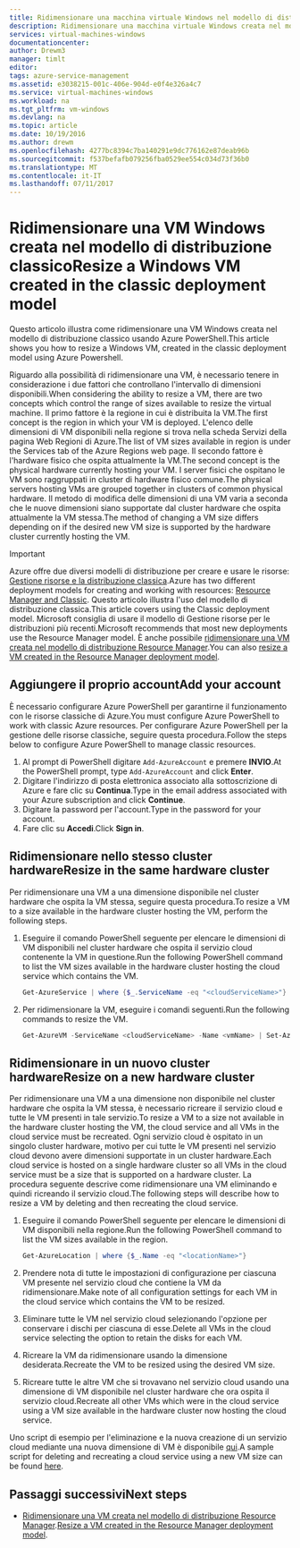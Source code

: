 ```yaml
---
title: Ridimensionare una macchina virtuale Windows nel modello di distribuzione classico - Azure | Documentazione Microsoft
description: Ridimensionare una macchina virtuale Windows creata nel modello di distribuzione classico usando Azure PowerShell.
services: virtual-machines-windows
documentationcenter: 
author: Drewm3
manager: timlt
editor: 
tags: azure-service-management
ms.assetid: e3038215-001c-406e-904d-e0f4e326a4c7
ms.service: virtual-machines-windows
ms.workload: na
ms.tgt_pltfrm: vm-windows
ms.devlang: na
ms.topic: article
ms.date: 10/19/2016
ms.author: drewm
ms.openlocfilehash: 4277bc8394c7ba140291e9dc776162e87deab96b
ms.sourcegitcommit: f537befafb079256fba0529ee554c034d73f36b0
ms.translationtype: MT
ms.contentlocale: it-IT
ms.lasthandoff: 07/11/2017
---
```

# <a name="resize-a-windows-vm-created-in-the-classic-deployment-model"></a><span data-ttu-id="4a7e4-103">Ridimensionare una VM Windows creata nel modello di distribuzione classico</span><span class="sxs-lookup"><span data-stu-id="4a7e4-103">Resize a Windows VM created in the classic deployment model</span></span>
<span data-ttu-id="4a7e4-104">Questo articolo illustra come ridimensionare una VM Windows creata nel modello di distribuzione classico usando Azure PowerShell.</span><span class="sxs-lookup"><span data-stu-id="4a7e4-104">This article shows you how to resize a Windows VM, created in the classic deployment model using Azure Powershell.</span></span>

<span data-ttu-id="4a7e4-105">Riguardo alla possibilità di ridimensionare una VM, è necessario tenere in considerazione i due fattori che controllano l'intervallo di dimensioni disponibili.</span><span class="sxs-lookup"><span data-stu-id="4a7e4-105">When considering the ability to resize a VM, there are two concepts which control the range of sizes available to resize the virtual machine.</span></span> <span data-ttu-id="4a7e4-106">Il primo fattore è la regione in cui è distribuita la VM.</span><span class="sxs-lookup"><span data-stu-id="4a7e4-106">The first concept is the region in which your VM is deployed.</span></span> <span data-ttu-id="4a7e4-107">L'elenco delle dimensioni di VM disponibili nella regione si trova nella scheda Servizi della pagina Web Regioni di Azure.</span><span class="sxs-lookup"><span data-stu-id="4a7e4-107">The list of VM sizes available in region is under the Services tab of the Azure Regions web page.</span></span> <span data-ttu-id="4a7e4-108">Il secondo fattore è l'hardware fisico che ospita attualmente la VM.</span><span class="sxs-lookup"><span data-stu-id="4a7e4-108">The second concept is the physical hardware currently hosting your VM.</span></span> <span data-ttu-id="4a7e4-109">I server fisici che ospitano le VM sono raggruppati in cluster di hardware fisico comune.</span><span class="sxs-lookup"><span data-stu-id="4a7e4-109">The physical servers hosting VMs are grouped together in clusters of common physical hardware.</span></span> <span data-ttu-id="4a7e4-110">Il metodo di modifica delle dimensioni di una VM varia a seconda che le nuove dimensioni siano supportate dal cluster hardware che ospita attualmente la VM stessa.</span><span class="sxs-lookup"><span data-stu-id="4a7e4-110">The method of changing a VM size differs depending on if the desired new VM size is supported by the hardware cluster currently hosting the VM.</span></span>

> [!IMPORTANT] 
> <span data-ttu-id="4a7e4-111">Azure offre due diversi modelli di distribuzione per creare e usare le risorse: [Gestione risorse e la distribuzione classica](../../../resource-manager-deployment-model.md).</span><span class="sxs-lookup"><span data-stu-id="4a7e4-111">Azure has two different deployment models for creating and working with resources: [Resource Manager and Classic](../../../resource-manager-deployment-model.md).</span></span> <span data-ttu-id="4a7e4-112">Questo articolo illustra l'uso del modello di distribuzione classica.</span><span class="sxs-lookup"><span data-stu-id="4a7e4-112">This article covers using the Classic deployment model.</span></span> <span data-ttu-id="4a7e4-113">Microsoft consiglia di usare il modello di Gestione risorse per le distribuzioni più recenti.</span><span class="sxs-lookup"><span data-stu-id="4a7e4-113">Microsoft recommends that most new deployments use the Resource Manager model.</span></span> <span data-ttu-id="4a7e4-114">È anche possibile [ridimensionare una VM creata nel modello di distribuzione Resource Manager](../resize-vm.md?toc=%2fazure%2fvirtual-machines%2fwindows%2ftoc.json).</span><span class="sxs-lookup"><span data-stu-id="4a7e4-114">You can also [resize a VM created in the Resource Manager deployment model](../resize-vm.md?toc=%2fazure%2fvirtual-machines%2fwindows%2ftoc.json).</span></span>

## <a name="add-your-account"></a><span data-ttu-id="4a7e4-115">Aggiungere il proprio account</span><span class="sxs-lookup"><span data-stu-id="4a7e4-115">Add your account</span></span>
<span data-ttu-id="4a7e4-116">È necessario configurare Azure PowerShell per garantirne il funzionamento con le risorse classiche di Azure.</span><span class="sxs-lookup"><span data-stu-id="4a7e4-116">You must configure Azure PowerShell to work with classic Azure resources.</span></span> <span data-ttu-id="4a7e4-117">Per configurare Azure PowerShell per la gestione delle risorse classiche, seguire questa procedura.</span><span class="sxs-lookup"><span data-stu-id="4a7e4-117">Follow the steps below to configure Azure PowerShell to manage classic resources.</span></span>

1. <span data-ttu-id="4a7e4-118">Al prompt di PowerShell digitare `Add-AzureAccount` e premere **INVIO**.</span><span class="sxs-lookup"><span data-stu-id="4a7e4-118">At the PowerShell prompt, type `Add-AzureAccount` and click **Enter**.</span></span> 
2. <span data-ttu-id="4a7e4-119">Digitare l'indirizzo di posta elettronica associato alla sottoscrizione di Azure e fare clic su **Continua**.</span><span class="sxs-lookup"><span data-stu-id="4a7e4-119">Type in the email address associated with your Azure subscription and click **Continue**.</span></span> 
3. <span data-ttu-id="4a7e4-120">Digitare la password per l'account.</span><span class="sxs-lookup"><span data-stu-id="4a7e4-120">Type in the password for your account.</span></span> 
4. <span data-ttu-id="4a7e4-121">Fare clic su **Accedi**.</span><span class="sxs-lookup"><span data-stu-id="4a7e4-121">Click **Sign in**.</span></span> 

## <a name="resize-in-the-same-hardware-cluster"></a><span data-ttu-id="4a7e4-122">Ridimensionare nello stesso cluster hardware</span><span class="sxs-lookup"><span data-stu-id="4a7e4-122">Resize in the same hardware cluster</span></span>
<span data-ttu-id="4a7e4-123">Per ridimensionare una VM a una dimensione disponibile nel cluster hardware che ospita la VM stessa, seguire questa procedura.</span><span class="sxs-lookup"><span data-stu-id="4a7e4-123">To resize a VM to a size available in the hardware cluster hosting the VM, perform the following steps.</span></span>

1. <span data-ttu-id="4a7e4-124">Eseguire il comando PowerShell seguente per elencare le dimensioni di VM disponibili nel cluster hardware che ospita il servizio cloud contenente la VM in questione.</span><span class="sxs-lookup"><span data-stu-id="4a7e4-124">Run the following PowerShell command to list the VM sizes available in the hardware cluster hosting the cloud service which contains the VM.</span></span>
   
    ```powershell
    Get-AzureService | where {$_.ServiceName -eq "<cloudServiceName>"}
    ```
2. <span data-ttu-id="4a7e4-125">Per ridimensionare la VM, eseguire i comandi seguenti.</span><span class="sxs-lookup"><span data-stu-id="4a7e4-125">Run the following commands to resize the VM.</span></span>
   
    ```powershell
    Get-AzureVM -ServiceName <cloudServiceName> -Name <vmName> | Set-AzureVMSize -InstanceSize <newVMSize> | Update-AzureVM
    ```

## <a name="resize-on-a-new-hardware-cluster"></a><span data-ttu-id="4a7e4-126">Ridimensionare in un nuovo cluster hardware</span><span class="sxs-lookup"><span data-stu-id="4a7e4-126">Resize on a new hardware cluster</span></span>
<span data-ttu-id="4a7e4-127">Per ridimensionare una VM a una dimensione non disponibile nel cluster hardware che ospita la VM stessa, è necessario ricreare il servizio cloud e tutte le VM presenti in tale servizio.</span><span class="sxs-lookup"><span data-stu-id="4a7e4-127">To resize a VM to a size not available in the hardware cluster hosting the VM, the cloud service and all VMs in the cloud service must be recreated.</span></span> <span data-ttu-id="4a7e4-128">Ogni servizio cloud è ospitato in un singolo cluster hardware, motivo per cui tutte le VM presenti nel servizio cloud devono avere dimensioni supportate in un cluster hardware.</span><span class="sxs-lookup"><span data-stu-id="4a7e4-128">Each cloud service is hosted on a single hardware cluster so all VMs in the cloud service must be a size that is supported on a hardware cluster.</span></span> <span data-ttu-id="4a7e4-129">La procedura seguente descrive come ridimensionare una VM eliminando e quindi ricreando il servizio cloud.</span><span class="sxs-lookup"><span data-stu-id="4a7e4-129">The following steps will describe how to resize a VM by deleting and then recreating the cloud service.</span></span>

1. <span data-ttu-id="4a7e4-130">Eseguire il comando PowerShell seguente per elencare le dimensioni di VM disponibili nella regione.</span><span class="sxs-lookup"><span data-stu-id="4a7e4-130">Run the following PowerShell command to list the VM sizes available in the region.</span></span> 
   
    ```powershell
    Get-AzureLocation | where {$_.Name -eq "<locationName>"}
    ```
2. <span data-ttu-id="4a7e4-131">Prendere nota di tutte le impostazioni di configurazione per ciascuna VM presente nel servizio cloud che contiene la VM da ridimensionare.</span><span class="sxs-lookup"><span data-stu-id="4a7e4-131">Make note of all configuration settings for each VM in the cloud service which contains the VM to be resized.</span></span> 
3. <span data-ttu-id="4a7e4-132">Eliminare tutte le VM nel servizio cloud selezionando l'opzione per conservare i dischi per ciascuna di esse.</span><span class="sxs-lookup"><span data-stu-id="4a7e4-132">Delete all VMs in the cloud service selecting the option to retain the disks for each VM.</span></span>
4. <span data-ttu-id="4a7e4-133">Ricreare la VM da ridimensionare usando la dimensione desiderata.</span><span class="sxs-lookup"><span data-stu-id="4a7e4-133">Recreate the VM to be resized using the desired VM size.</span></span>
5. <span data-ttu-id="4a7e4-134">Ricreare tutte le altre VM che si trovavano nel servizio cloud usando una dimensione di VM disponibile nel cluster hardware che ora ospita il servizio cloud.</span><span class="sxs-lookup"><span data-stu-id="4a7e4-134">Recreate all other VMs which were in the cloud service using a VM size available in the hardware cluster now hosting the cloud service.</span></span>

<span data-ttu-id="4a7e4-135">Uno script di esempio per l'eliminazione e la nuova creazione di un servizio cloud mediante una nuova dimensione di VM è disponibile [qui](https://github.com/Azure/azure-vm-scripts).</span><span class="sxs-lookup"><span data-stu-id="4a7e4-135">A sample script for deleting and recreating a cloud service using a new VM size can be found [here](https://github.com/Azure/azure-vm-scripts).</span></span> 

## <a name="next-steps"></a><span data-ttu-id="4a7e4-136">Passaggi successivi</span><span class="sxs-lookup"><span data-stu-id="4a7e4-136">Next steps</span></span>
* <span data-ttu-id="4a7e4-137">[Ridimensionare una VM creata nel modello di distribuzione Resource Manager](../resize-vm.md?toc=%2fazure%2fvirtual-machines%2fwindows%2ftoc.json).</span><span class="sxs-lookup"><span data-stu-id="4a7e4-137">[Resize a VM created in the Resource Manager deployment model](../resize-vm.md?toc=%2fazure%2fvirtual-machines%2fwindows%2ftoc.json).</span></span>

